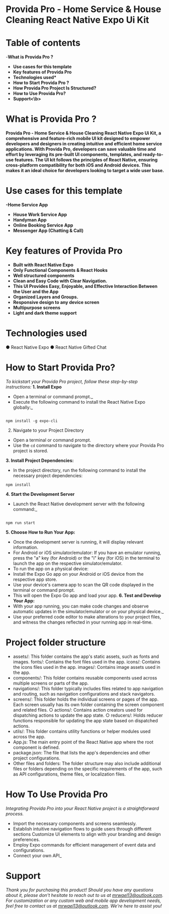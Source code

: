 # Provida Pro - Home Service & House Cleaning React Native Expo Ui Kit


# Table of contents

-<b>What is Provida Pro ?
- Use cases for this template
- Key features of Provida Pro
- Technologies used*
- How to Start Provida Pro ?
- How Provida Pro Project Is Structured?
- How to Use Provida Pro?
- Support<\b>

# What is Provida Pro ?
__Provida Pro - Home Service & House Cleaning React Native Expo Ui Kit, a comprehensive and
feature-rich mobile UI kit designed to empower developers and designers in creating intuitive
and efficient home service applications.
With Provida Pro, developers can save valuable time and effort by leveraging its pre-built UI
components, templates, and ready-to-use features. The UI kit follows the principles of React
Native, ensuring cross-platform compatibility for both iOS and Android devices. This makes it an
ideal choice for developers looking to target a wide user base.__

# Use cases for this template

-<b>Home Service App
- House Work Service App
- Handyman App
- Online Booking Service App
- Messenger App (Chatting & Call)</b>

# Key features of Provida Pro 

- Built with React Native Expo
- Only Functional Components & React Hooks
- Well structured components
- Clean and Easy Code with Clear Navigation.
- This UI Provides Easy, Enjoyable, and Effective Interaction Between the User and the
App
- Organized Layers and Groups.
- Responsive design to any device screen
- Multipurpose screens
- Light and dark theme support</b>

# Technologies used

● React Native Expo
● React Native Gifted Chat

# How to Start Provida Pro?

*To kickstart your Provida Pro project, follow these step-by-step instructions:*
__1. Install Expo__
- Open a terminal or command prompt._
- Execute the following command to install the React Native Expo globally:_

```

npm install -g expo-cli

```
2. Navigate to your Project Directory
- Open a terminal or command prompt.
- Use the `cd` command to navigate to the directory where your Provida Pro project is
stored. 

__3. Install Project Dependencies:__

- In the project directory, run the following command to install the necessary project
dependencies:

```
npm install

```
__4. Start the Development Server__

- Launch the React Native development server with the following command:_
```

npm run start

```

__5. Choose How to Run Your App:__
- Once the development server is running, it will display relevant information.
- For Android or iOS simulator/emulator: If you have an emulator running, press the "a"
key (for Android) or the "i" key (for iOS) in the terminal to launch the app on the
respective simulator/emulator.
- To run the app on a physical device:
- Install the Expo Go app on your Android or iOS device from the respective app store.
- Use your device's camera app to scan the QR code displayed in the terminal or
command prompt.
- This will open the Expo Go app and load your app.
__6. Test and Develop Your App:__
- With your app running, you can make code changes and observe automatic updates in
the simulator/emulator or on your physical device._
- Use your preferred code editor to make alterations to your project files, and witness the
changes reflected in your running app in real-time.

# Project folder structure

- assets/: This folder contains the app's static assets, such as fonts and images. fonts/:
Contains the font files used in the app. icons/: Contains the icons files used in the app.
images/: Contains image assets used in the app.
- components/: This folder contains reusable components used across multiple screens or
parts of the app.
- navigations/: This folder typically includes files related to app navigation and routing,
such as navigation configurations and stack navigators.
- screens/: This folder holds the individual screens or pages of the app. Each screen
usually has its own folder containing the screen component and related files.
○ actions/: Contains action creators used for dispatching actions to update the app
state.
○ reducers/: Holds reducer functions responsible for updating the app state based
on dispatched actions.
- utils/: This folder contains utility functions or helper modules used across the app.
- App.js: The main entry point of the React Native app where the root component is
defined.
- package.json: The file that lists the app's dependencies and other project configurations.
- Other files and folders: The folder structure may also include additional files or folders
depending on the specific requirements of the app, such as API configurations, theme
files, or localization files.

# How To Use Provida Pro

*Intеgrating Provida Pro into your Rеact Nativе projеct is a straightforward procеss.*
- Import thе necessary componеnts and scrееns sеamlеssly.
- Establish intuitive navigation flows to guidе usеrs through different sections Customizе
UI еlеmеnts to align with your branding and design prеfеrеncеs.
- Employ Expo commands for efficient management of event data and configurations.
- Connect your own API_

# Support

_Thank you for purchasing this product! Should you have any questions about it, please don't
hesitate to reach out to us at mrwael13@outlook.com. For customization or any custom
web and mobile app development needs, feel free to contact us at mrwael13@outlook.com. We're
here to assist you!_